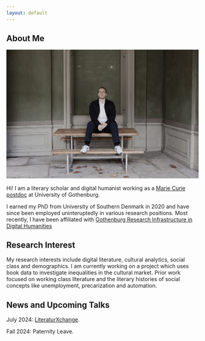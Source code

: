 ```yaml
---
layout: default
---
```


## About Me

<img class="profile-picture" src="sherlock.JPG">

Hi! I am a literary scholar and digital humanist working as a [Marie Curie postdoc](https://marie-sklodowska-curie-actions.ec.europa.eu/) at University of Gothenburg.

I earned my PhD from University of Southern Denmark in 2020 and have since been employed uninteruptedly in various research positions. Most recently, I have been affiliated with [Gothenburg Research Infrastructure in Digital Humanities](https://www.gu.se/en/digital-humanities) 


## Research Interest

My research interests include digital literature, cultural analytics, social class and demographics. I am currently working on a project which uses book data to investigate inequalities in the cultural market. Prior work focused on working class literature and the literary histories of social concepts like unemployment, precarization and automation.

## News and Upcoming Talks

July 2024: [LiteraturXchange](https://www.litx.dk/index.php/program/1131-paneldebat-litteratur-og-klassesamfund). 

Fall 2024: Paternity Leave.

